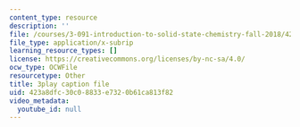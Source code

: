```yaml
---
content_type: resource
description: ''
file: /courses/3-091-introduction-to-solid-state-chemistry-fall-2018/423a8dfc30c08833e7320b61ca813f82_e_WABkM-Kxo.srt
file_type: application/x-subrip
learning_resource_types: []
license: https://creativecommons.org/licenses/by-nc-sa/4.0/
ocw_type: OCWFile
resourcetype: Other
title: 3play caption file
uid: 423a8dfc-30c0-8833-e732-0b61ca813f82
video_metadata:
  youtube_id: null
---
```

